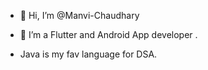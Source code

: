 - 👋 Hi, I’m @Manvi-Chaudhary

- 🌱 I’m a Flutter and Android App developer .
- Java is my fav language for DSA.




<!---
Manvi-Chaudhary/Manvi-Chaudhary is a ✨ special ✨ repository because its `README.md` (this file) appears on your GitHub profile.
You can click the Preview link to take a look at your changes.
--->
